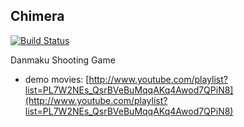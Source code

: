 Chimera
---------
[![Build Status](https://travis-ci.org/myuon/Chimera.png?branch=master)](https://travis-ci.org/myuon/Chimera)

Danmaku Shooting Game
- demo movies: [http://www.youtube.com/playlist?list=PL7W2NEs_QsrBVeBuMqqAKq4Awod7QPiN8](http://www.youtube.com/playlist?list=PL7W2NEs_QsrBVeBuMqqAKq4Awod7QPiN8)
